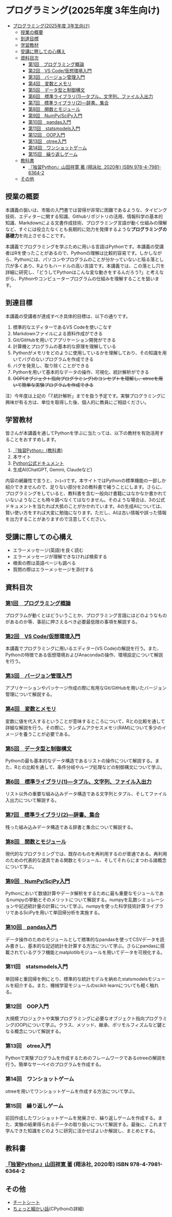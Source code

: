 # プログラミング(2025年度 3年生向け)

- [プログラミング(2025年度 3年生向け)](#プログラミング2025年度-3年生向け)
  - [授業の概要](#授業の概要)
  - [到達目標](#到達目標)
  - [学習教材](#学習教材)
  - [受講に際しての心構え](#受講に際しての心構え)
  - [資料目次](#資料目次)
    - [第1回　プログラミング概論](#第1回プログラミング概論)
    - [第2回　VS Code/仮想環境入門](#第2回vs-code仮想環境入門)
    - [第3回　バージョン管理入門](#第3回バージョン管理入門)
    - [第4回　変数とメモリ](#第4回変数とメモリ)
    - [第5回　データ型と制御構文](#第5回データ型と制御構文)
    - [第6回　標準ライブラリ(1)―タプル、文字列、ファイル入出力](#第6回標準ライブラリ1タプル文字列ファイル入出力)
    - [第7回　標準ライブラリ(2)―辞書、集合](#第7回標準ライブラリ2辞書集合)
    - [第8回　関数とモジュール](#第8回関数とモジュール)
    - [第9回　NumPy/SciPy入門](#第9回numpyscipy入門)
    - [第10回　pandas入門](#第10回pandas入門)
    - [第11回　statsmodels入門](#第11回statsmodels入門)
    - [第12回　OOP入門](#第12回oop入門)
    - [第13回　otree入門](#第13回otree入門)
    - [第14回　ワンショットゲーム](#第14回ワンショットゲーム)
    - [第15回　繰り返しゲーム](#第15回繰り返しゲーム)
  - [教科書](#教科書)
    - [『独習Python』山田祥寛 著 (翔泳社, 2020年) ISBN 978-4-7981-6364-2](#独習python山田祥寛-著-翔泳社-2020年-isbn-978-4-7981-6364-2)
  - [その他](#その他)


## 授業の概要

本講義の狙いは、市販の入門書では習得が非常に困難であるような、タイピング技術、エディターに関する知識、Githubリポジトリの活用、情報科学の基本的知識、Markdownによる文書作成技術、プログラミング言語が動く仕組みの理解など、すぐには役立たなくとも長期的に効力を発揮するような**プログラミングの基礎力**を向上させることです。

本講義でプログラミングを学ぶために用いる言語はPythonです。本講義の受講者はRを使ったことがあるので、Pythonの理解は比較的容易です。しかしながら、Pythonには、パソコンやプログラムのことが分かっていないと陥る落とし穴が多くあり、Rよりもハードルの高い言語です。本講義では、この落とし穴を詳細に研究し、「どうしてPythonはこんな変な動きをするんだろう?」と考えながら、Pythonやコンピュータープログラムの仕組みを理解することを狙います。

<!--
また、講義では、Rとの比較を通して、Pythonの特徴的な挙動に関する解説を行います。プログラミングスキルを向上させるためには、複数の言語の習得を通して、言語の設計における多様な理念に触れることが重要です。本講義であえて二つの言語を比較するのは、学習のスピードアップだけでなく、一つの言語の表面的な文法にとらわれない応用力を得ることが狙いです。
-->

## 到達目標

本講義の受講者が達成すべき具体的目標は、以下の通りです。

1. 標準的なエディターであるVS Codeを使いこなす
2. Markdownファイルによる資料作成ができる
3. Git/GitHubを用いてアプリケーション開発ができる
4. 計算機とプログラムの基本的な原理を理解している
5. Pythonがメモリをどのように使用しているかを理解しており、その知識を用いてバグのないプログラムを作成できる
6. バグを発見し、取り除くことができる
7. Pythonを用いて基本的なデータの操作、可視化、統計解析ができる
8. ~~OOP(オブジェクト指向プログラミング)のコンセプトを理解し、otreeを用いて簡単な実験プログラムを作成できる~~

注）今年度は上記の「7.統計解析」までを扱う予定です。実験プログラミングに興味が有る方は、単位を取得した後、個人的に教員にご相談ください。

## 学習教材

皆さんが本講義を通してPythonを学ぶに当たっては、以下の教材を有効活用することをおすすめします。

1. [『独習Python』(教科書)](https://www.amazon.co.jp/%E7%8B%AC%E7%BF%92Python-%E5%B1%B1%E7%94%B0-%E7%A5%A5%E5%AF%9B/dp/4798163643/ref=tmm_pap_swatch_0?_encoding=UTF8&qid=1621478622&sr=8-1)
2. 本サイト
3. [Python公式ドキュメント](https://docs.python.org/ja/3/)
4. 生成AI(ChatGPT, Gemini, Claudeなど)

内容の網羅性で言うと、`2<1<3`です。本サイトではPythonの標準機能の一部しか紹介できませんので、足りない部分を2の教科書で補うことにします。さらに、プログラミングをしていると、教科書を含む一般向け書籍にはなかなか書かれていないようなことも時々調べなくてはなりません。そのような場合は、3の公式ドキュメントを当たれば大抵のことがかかれています。4の生成AIについては、賢い使い方をすれば大変に勉強になります。ただし、AIは古い情報や誤った情報を出力することがありますので注意してください。

## 受講に際しての心構え

- エラーメッセージ(英語)を良く読む
- エラーメッセージが理解できなければ検索する
- 検索の際は英語ページも調べる
- 質問の際はエラーメッセージを添付する

## 資料目次

### [第1回　プログラミング概論](./programming-1.md)

プログラムが動くとはどういうことか、プログラミング言語にはどのようなものがあるのか等、事前に押さえるべき必要最低限の事項を解説する。

### [第2回　VS Code/仮想環境入門](./programming-2.md)

本講義でプログラミングに用いるエディター(VS Code)の解説を行う。また、Pythonの特徴である仮想環境およびAnacondaの操作、環境設定について解説を行う。

### [第3回　バージョン管理入門](./programming-3.md)

アプリケーションやパッケージ作成の際に有用なGit/GitHubを用いたバージョン管理について解説する。

### [第4回　変数とメモリ](./programming-4.md)

変数に値を代入するということが意味するところについて、Rとの比較を通して詳細な解説を行う。その際に、ランダムアクセスメモリ(RAM)について多少のイメージを養うことが必要である。

### [第5回　データ型と制御構文](./programming-5.md)

Pythonの最も基本的なデータ構造であるリストの操作について解説する。また、Rとの比較を通して、条件分岐やループ処理などの制御構文について学ぶ。

### [第6回　標準ライブラリ(1)―タプル、文字列、ファイル入出力](./programming-6.md)

リスト以外の重要な組み込みデータ構造である文字列とタプル、そしてファイル入出力について解説する。

### [第7回　標準ライブラリ(2)―辞書、集合](./programming-7.md)

残った組み込みデータ構造である辞書と集合について解説する。

### [第8回　関数とモジュール](./programming-8.md)

現代的なプログラミングでは、既存のものを再利用するのが普通である。再利用のための代表的な道具である関数とモジュール、そしてそれらにまつわる諸概念について学ぶ。

### [第9回　NumPy/SciPy入門](./programming-9.md)

Pythonにおいて数値計算やデータ解析をするために最も重要なモジュールであるnumpyの挙動とそのメリットについて解説する。numpyを乱数シミュレーションや記述統計量の計算について学ぶ。numpyを使った科学技術計算ライブラリであるSciPyを用いて単回帰分析を実施する。

### [第10回　pandas入門](./programming-10.md)

データ操作のためのモジュールとして標準的なpandasを使ってCSVデータを読み書きし、基本的な記述統計を計算する方法について学ぶ。さらにpandasに搭載されているグラフ機能とmatplotlibモジュールを用いてデータを可視化する。

### 第11回　statsmodels入門

単回帰と重回帰を例にとり、標準的な統計モデルを納めたstatsmodelsモジュールを紹介する。また、機械学習モジュールのscikit-learnについても軽く触れる。

### 第12回　OOP入門

大規模プロジェクトや実験プログラミングに必要なオブジェクト指向プログラミング(OOP)について学ぶ。クラス、メソッド、継承、ポリモルフィズムなど鍵となる概念について解説する。

### 第13回　otree入門

Pythonで実験プログラムを作成するためのフレームワークであるotreeの解説を行う。簡単なサーベイのプログラムを作成する。

### 第14回　ワンショットゲーム

otreeを用いてワンショットゲームを作成する方法について学ぶ。

### 第15回　繰り返しゲーム

前回作成したワンショットゲームを発展させ、繰り返しゲームを作成する。また、実験の結果得られるデータの取り扱いについて解説する。最後に、これまで学んできた知識をどのように研究に活かせばよいか解説し、まとめとする。

## 教科書

### [『独習Python』山田祥寛 著](https://www.amazon.co.jp/%E7%8B%AC%E7%BF%92Python-%E5%B1%B1%E7%94%B0-%E7%A5%A5%E5%AF%9B/dp/4798163643) (翔泳社, 2020年) ISBN 978-4-7981-6364-2

## その他

- [チートシート](./cheatsheet.md)
- [ちょっと細かい話](./geeks.md)(CPythonの詳細)
